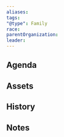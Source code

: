 ```yaml
---
aliases:
tags:
"@type": Family
race:
parentOrganization:
leader:
---
```

  

## Agenda

  

## Assets

  

## History

  

## Notes